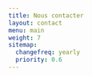```yaml
---
title: Nous contacter
layout: contact
menu: main
weight: 7
sitemap:
  changefreq: yearly
  priority: 0.6
---
```


